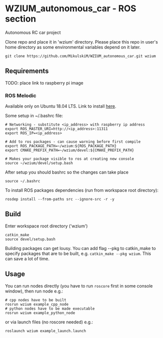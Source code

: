 # WZIUM_autonomous_car - ROS section
Autonomous RC car project

Clone repo and place it in 'wzium' directory. Please place this repo in user's home directory as some environmental variables depend on it later.
```
git clone https://github.com/MikulskiM/WZIUM_autonomous_car.git wzium
```

## Requirements
TODO: place link to raspberry pi image 

### ROS Melodic
Available only on Ubuntu 18.04 LTS.
Link to install [here](http://wiki.ros.org/melodic/Installation/Ubuntu).

Some setup in ~/.bashrc file:
```
# Networking - substitute <ip_address> with raspberry ip address
export ROS_MASTER_URI=http://<ip_address>:11311
export ROS_IP=<ip_address>

# Add to ros packages - can cause warning before first compile
export ROS_PACKAGE_PATH=~/wzium:${ROS_PACKAGE_PATH}
export CMAKE_PREFIX_PATH=~/wzium/devel:${CMAKE_PREFIX_PATH}

# Makes your package visible to ros at creating new console
source ~/wzium/devel/setup.bash
```

After setup you should bashrc so the changes can take place
```
source ~/.bashrc
```

To install ROS packages dependencies (run from workspace root directory):
```
rosdep install --from-paths src --ignore-src -r -y
```

## Build
Enter workspace root directory ('wzium')
```
catkin_make
source devel/setup.bash
```

Building packages can get lousy. You can add flag --pkg to catkin_make to specify packages that are to be built, e.g. ```catkin_make --pkg wzium```. This can save a lot of time.

## Usage
You can run nodes directly (you have to run ```roscore``` first in some console window), then run node e.g.:
```
# cpp nodes have to be built
rosrun wzium example_cpp_node
# python nodes have to be made executable
rosrun wzium example_python_node
```
or via launch files (no roscore needed) e.g.:
```
roslaunch wzium example_launch.launch
```
